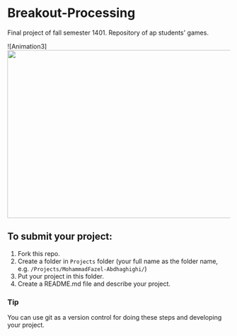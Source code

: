 # Breakout-Processing
 Final project of fall semester 1401. Repository of ap students' games.
 
![Animation3]<img width="640" height="380" align="center" src="https://user-images.githubusercontent.com/100942443/209483236-8afd3290-cf4b-4f6b-b57e-55d2c235bf00.gif">


## To submit your project: 
1. Fork this repo. 
2. Create a folder in `Projects` folder (your full name as the folder name, e.g. `/Projects/MohammadFazel-Abdhaghighi/`) 
3. Put your project in this folder.
4. Create a README.md file and describe your project. 

### Tip 
You can use git as a version control for doing these steps and developing your project.

